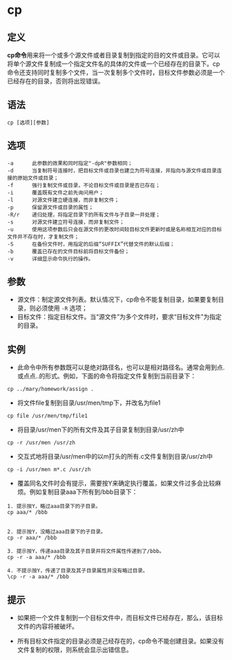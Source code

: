 # cp

## 定义
**cp命令**用来将一个或多个源文件或者目录复制到指定的目的文件或目录。它可以将单个源文件复制成一个指定文件名的具体的文件或一个已经存在的目录下。cp命令还支持同时复制多个文件，当一次复制多个文件时，目标文件参数必须是一个已经存在的目录，否则将出现错误。

## 语法

```
cp [选项][参数]
```

## 选项
```
-a      此参数的效果和同时指定"-dpR"参数相同；
-d      当复制符号连接时，把目标文件或目录也建立为符号连接，并指向与源文件或目录连接的原始文件或目录；
-f      强行复制文件或目录，不论目标文件或目录是否已存在；
-i      覆盖既有文件之前先询问用户；
-l      对源文件建立硬连接，而非复制文件；
-p      保留源文件或目录的属性；
-R/r    递归处理，将指定目录下的所有文件与子目录一并处理；
-s      对源文件建立符号连接，而非复制文件；
-u      使用这项参数后只会在源文件的更改时间较目标文件更新时或是名称相互对应的目标文件并不存在时，才复制文件；
-S      在备份文件时，用指定的后缀“SUFFIX”代替文件的默认后缀；
-b      覆盖已存在的文件目标前将目标文件备份；
-v      详细显示命令执行的操作。
```

## 参数
- 源文件：制定源文件列表。默认情况下，cp命令不能复制目录，如果要复制目录，则必须使用 `-R` 选项；
- 目标文件：指定目标文件。当“源文件”为多个文件时，要求“目标文件”为指定的目录。

## 实例
- 此命令中所有参数既可以是绝对路径名，也可以是相对路径名。通常会用到点.或点点..的形式。例如，下面的命令将指定文件复制到当前目录下：

```
cp ../mary/homework/assign .
```

- 将文件file复制到目录/usr/men/tmp下，并改名为file1

```
cp file /usr/men/tmp/file1
```

- 将目录/usr/men下的所有文件及其子目录复制到目录/usr/zh中

```
cp -r /usr/men /usr/zh
```

- 交互式地将目录/usr/men中的以m打头的所有.c文件复制到目录/usr/zh中

```
cp -i /usr/men m*.c /usr/zh
```

- 覆盖同名文件时会有提示，需要按Y来确定执行覆盖，如果文件过多会比较麻烦。例如复制目录aaa下所有到/bbb目录下：

```
1. 提示按Y，略过aaa目录下的子目录。
cp aaa/* /bbb


2. 提示按Y，没略过aaa目录下的子目录。
cp -r aaa/* /bbb
        
3. 提示按Y，传递aaa目录及其子目录并将文件属性传递到了/bbb。
cp -r -a aaa/* /bbb

4. 不提示按Y，传递了目录及其子目录属性并没有略过目录。
\cp -r -a aaa/* /bbb
```

## 提示
- 如果把一个文件复制到一个目标文件中，而目标文件已经存在，那么，该目标文件的内容将被破坏。

- 所有目标文件指定的目录必须是己经存在的，cp命令不能创建目录。如果没有文件复制的权限，则系统会显示出错信息。


